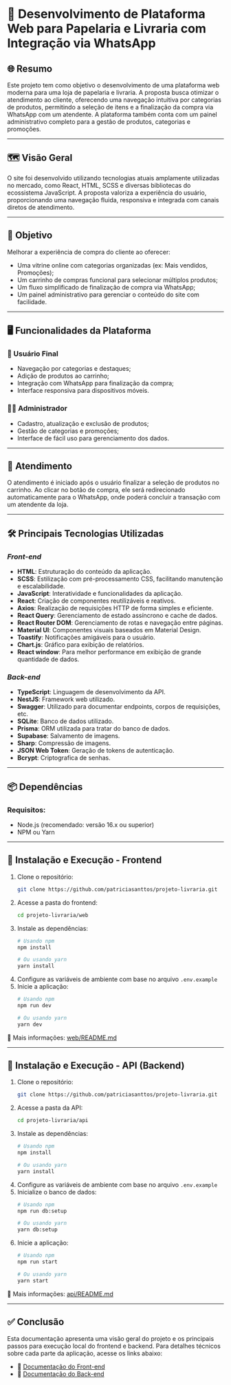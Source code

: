 
# 🧱 **Desenvolvimento de Plataforma Web para Papelaria e Livraria com Integração via WhatsApp**

## 🌐 **Resumo**

Este projeto tem como objetivo o desenvolvimento de uma plataforma web moderna para uma loja de papelaria e livraria. A proposta busca otimizar o atendimento ao cliente, oferecendo uma navegação intuitiva por categorias de produtos, permitindo a seleção de itens e a finalização da compra via WhatsApp com um atendente. A plataforma também conta com um painel administrativo completo para a gestão de produtos, categorias e promoções.


---

## 🗺️ **Visão Geral**

O site foi desenvolvido utilizando tecnologias atuais amplamente utilizadas no mercado, como React, HTML, SCSS e diversas bibliotecas do ecossistema JavaScript. A proposta valoriza a experiência do usuário, proporcionando uma navegação fluida, responsiva e integrada com canais diretos de atendimento.

---

## 🎯 **Objetivo**

Melhorar a experiência de compra do cliente ao oferecer:

- Uma vitrine online com categorias organizadas (ex: Mais vendidos, Promoções);
- Um carrinho de compras funcional para selecionar múltiplos produtos;
- Um fluxo simplificado de finalização de compra via WhatsApp;
- Um painel administrativo para gerenciar o conteúdo do site com facilidade.

---

## 🖥️ **Funcionalidades da Plataforma**

### 👤 Usuário Final

- Navegação por categorias e destaques;
- Adição de produtos ao carrinho;
- Integração com WhatsApp para finalização da compra;
- Interface responsiva para dispositivos móveis.

### 👩‍💼 Administrador

- Cadastro, atualização e exclusão de produtos;
- Gestão de categorias e promoções;
- Interface de fácil uso para gerenciamento dos dados.

---

## 💬 **Atendimento**

O atendimento é iniciado após o usuário finalizar a seleção de produtos no carrinho. Ao clicar no botão de compra, ele será redirecionado automaticamente para o WhatsApp, onde poderá concluir a transação com um atendente da loja.

---

## 🛠️ **Principais Tecnologias Utilizadas**

### ***Front-end***
- **HTML**: Estruturação do conteúdo da aplicação.
- **SCSS**: Estilização com pré-processamento CSS, facilitando manutenção e escalabilidade.
- **JavaScript**: Interatividade e funcionalidades da aplicação.
- **React**: Criação de componentes reutilizáveis e reativos.
- **Axios**: Realização de requisições HTTP de forma simples e eficiente.
- **React Query**: Gerenciamento de estado assíncrono e cache de dados.
- **React Router DOM**: Gerenciamento de rotas e navegação entre páginas.
- **Material UI**: Componentes visuais baseados em Material Design.
- **Toastify**: Notificações amigáveis para o usuário.
- **Chart.js**: Gráfico para exibição de relatórios.
- **React window**: Para melhor performance em exibição de grande quantidade de dados.

### ***Back-end***
- **TypeScript**: Linguagem de desenvolvimento da API.
- **NestJS**: Framework web utilizado.
- **Swagger**: Utilizado para documentar endpoints, corpos de requisições, etc.
- **SQLite**: Banco de dados utilizado.
- **Prisma**: ORM utilizada para tratar do banco de dados.
- **Supabase**: Salvamento de imagens.
- **Sharp**: Compressão de imagens.
- **JSON Web Token**: Geração de tokens de autenticação.
- **Bcrypt**: Criptografica de senhas.

---

## 📦 **Dependências**

### Requisitos:

- Node.js (recomendado: versão 16.x ou superior)
- NPM ou Yarn

---

## 🚀 **Instalação e Execução - Frontend**

1. Clone o repositório:
   ```bash
   git clone https://github.com/patriciasanttos/projeto-livraria.git
   ```
2. Acesse a pasta do frontend:
   ```bash
   cd projeto-livraria/web
   ```
3. Instale as dependências:
   ```bash
   # Usando npm
   npm install

   # Ou usando yarn
   yarn install
   ```
4. Configure as variáveis de ambiente com base no arquivo `.env.example`
5. Inicie a aplicação:
   ```bash
   # Usando npm
   npm run dev

   # Ou usando yarn
   yarn dev
   ```

📎 Mais informações: [web/README.md](https://github.com/patriciasanttos/projeto-livraria/blob/develop/web/README.md)

---

## 🔧 **Instalação e Execução - API (Backend)**

1. Clone o repositório:
   ```bash
   git clone https://github.com/patriciasanttos/projeto-livraria.git
   ```
2. Acesse a pasta da API:
   ```bash
   cd projeto-livraria/api
   ```
3. Instale as dependências:
   ```bash
   # Usando npm
   npm install

   # Ou usando yarn
   yarn install
   ```
4. Configure as variáveis de ambiente com base no arquivo `.env.example`
5. Inicialize o banco de dados:
   ```bash
   # Usando npm
   npm run db:setup

   # Ou usando yarn
   yarn db:setup
   ```
6. Inicie a aplicação:
   ```bash
   # Usando npm
   npm run start

   # Ou usando yarn
   yarn start
   ```

📎 Mais informações: [api/README.md](https://github.com/patriciasanttos/projeto-livraria/blob/develop/api/README.md)

---

## ✅ **Conclusão**

Esta documentação apresenta uma visão geral do projeto e os principais passos para execução local do frontend e backend. Para detalhes técnicos sobre cada parte da aplicação, acesse os links abaixo:

- 🔗 [Documentação do Front-end](https://github.com/patriciasanttos/projeto-livraria/blob/develop/web/README.md)
- 🔗 [Documentação do Back-end](https://github.com/patriciasanttos/projeto-livraria/blob/develop/api/README.md)
